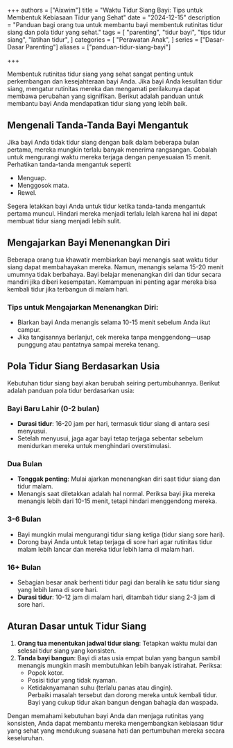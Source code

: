 +++
authors = ["Aixwim"]
title = "Waktu Tidur Siang Bayi: Tips untuk Membentuk Kebiasaan Tidur yang Sehat"
date = "2024-12-15"
description = "Panduan bagi orang tua untuk membantu bayi membentuk rutinitas tidur siang dan pola tidur yang sehat."
tags = [
"parenting",
"tidur bayi",
"tips tidur siang",
"latihan tidur",
]
categories = [
"Perawatan Anak",
]
series = ["Dasar-Dasar Parenting"]
aliases = ["panduan-tidur-siang-bayi"]

+++

Membentuk rutinitas tidur siang yang sehat sangat penting untuk perkembangan dan kesejahteraan bayi Anda. Jika bayi Anda kesulitan tidur siang, mengatur rutinitas mereka dan mengamati perilakunya dapat membawa perubahan yang signifikan. Berikut adalah panduan untuk membantu bayi Anda mendapatkan tidur siang yang lebih baik.

<!--more-->

## Mengenali Tanda-Tanda Bayi Mengantuk

Jika bayi Anda tidak tidur siang dengan baik dalam beberapa bulan pertama, mereka mungkin terlalu banyak menerima rangsangan. Cobalah untuk mengurangi waktu mereka terjaga dengan penyesuaian 15 menit. Perhatikan tanda-tanda mengantuk seperti:

- Menguap.  
- Menggosok mata.  
- Rewel.  

Segera letakkan bayi Anda untuk tidur ketika tanda-tanda mengantuk pertama muncul. Hindari mereka menjadi terlalu lelah karena hal ini dapat membuat tidur siang menjadi lebih sulit.

## Mengajarkan Bayi Menenangkan Diri

Beberapa orang tua khawatir membiarkan bayi menangis saat waktu tidur siang dapat membahayakan mereka. Namun, menangis selama 15-20 menit umumnya tidak berbahaya. Bayi belajar menenangkan diri dan tidur secara mandiri jika diberi kesempatan. Kemampuan ini penting agar mereka bisa kembali tidur jika terbangun di malam hari.

### Tips untuk Mengajarkan Menenangkan Diri:
- Biarkan bayi Anda menangis selama 10-15 menit sebelum Anda ikut campur.  
- Jika tangisannya berlanjut, cek mereka tanpa menggendong—usap punggung atau pantatnya sampai mereka tenang.

## Pola Tidur Siang Berdasarkan Usia

Kebutuhan tidur siang bayi akan berubah seiring pertumbuhannya. Berikut adalah panduan pola tidur berdasarkan usia:

### Bayi Baru Lahir (0-2 bulan)
- **Durasi tidur**: 16-20 jam per hari, termasuk tidur siang di antara sesi menyusui.  
- Setelah menyusui, jaga agar bayi tetap terjaga sebentar sebelum menidurkan mereka untuk menghindari overstimulasi.

### Dua Bulan
- **Tonggak penting**: Mulai ajarkan menenangkan diri saat tidur siang dan tidur malam.  
- Menangis saat diletakkan adalah hal normal. Periksa bayi jika mereka menangis lebih dari 10-15 menit, tetapi hindari menggendong mereka.

### 3-6 Bulan
- Bayi mungkin mulai mengurangi tidur siang ketiga (tidur siang sore hari).  
- Dorong bayi Anda untuk tetap terjaga di sore hari agar rutinitas tidur malam lebih lancar dan mereka tidur lebih lama di malam hari.

### 16+ Bulan
- Sebagian besar anak berhenti tidur pagi dan beralih ke satu tidur siang yang lebih lama di sore hari.  
- **Durasi tidur**: 10-12 jam di malam hari, ditambah tidur siang 2-3 jam di sore hari.

## Aturan Dasar untuk Tidur Siang

1. **Orang tua menentukan jadwal tidur siang**: Tetapkan waktu mulai dan selesai tidur siang yang konsisten.  
2. **Tanda bayi bangun**: Bayi di atas usia empat bulan yang bangun sambil menangis mungkin masih membutuhkan lebih banyak istirahat. Periksa:  
   - Popok kotor.  
   - Posisi tidur yang tidak nyaman.  
   - Ketidaknyamanan suhu (terlalu panas atau dingin).  
   Perbaiki masalah tersebut dan dorong mereka untuk kembali tidur. Bayi yang cukup tidur akan bangun dengan bahagia dan waspada.

Dengan memahami kebutuhan bayi Anda dan menjaga rutinitas yang konsisten, Anda dapat membantu mereka mengembangkan kebiasaan tidur yang sehat yang mendukung suasana hati dan pertumbuhan mereka secara keseluruhan.
